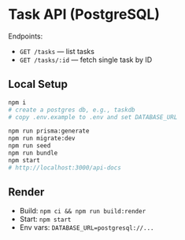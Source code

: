 # Task API (PostgreSQL)

Endpoints:
- `GET /tasks` — list tasks
- `GET /tasks/:id` — fetch single task by ID

## Local Setup
```bash
npm i
# create a postgres db, e.g., taskdb
# copy .env.example to .env and set DATABASE_URL

npm run prisma:generate
npm run migrate:dev
npm run seed
npm run bundle
npm start
# http://localhost:3000/api-docs
```

## Render
- Build: `npm ci && npm run build:render`
- Start: `npm start`
- Env vars: `DATABASE_URL=postgresql://...`
